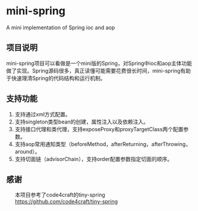# mini-spring
A mini implementation of Spring ioc and aop

<h2>项目说明</h2>
mini-spring项目可以看做是一个mini版的Spring，对Spring中ioc和aop主体功能做了实现。Spring源码很多，真正读懂可能需要花费很长时间，mini-spring有助于快速理清Spring的代码结构和运行机制。
<h2>支持功能</h2>
<ol>
<li>支持通过xml方式配置。</li>
<li>支持singleton类型bean的创建，属性注入以及依赖注入。</li>
<li>支持接口代理和类代理，支持exposeProxy和proxyTargetClass两个配置参数。</li>
<li>支持aop常用通知类型（beforeMethod，afterReturning，afterThrowing，around）。</li>
<li>支持切面链（advisorChain），支持order配置参数指定切面的顺序。</li>
</ol>
<h2>感谢</h2>
<ul>
本项目参考了code4craft的tiny-spring
<a href="https://github.com/code4craft/tiny-spring">https://github.com/code4craft/tiny-spring</a>
</ul>

